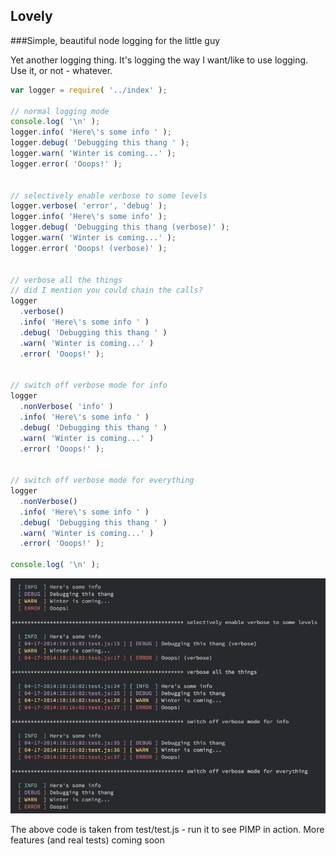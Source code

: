 ## Lovely
###Simple, beautiful node logging for the little guy

Yet another logging thing. It's logging the way I want/like to use logging. Use it, or not - whatever.

```javascript
var logger = require( '../index' );

// normal logging mode
console.log( '\n' );
logger.info( 'Here\'s some info ' );
logger.debug( 'Debugging this thang ' );
logger.warn( 'Winter is coming...' );
logger.error( 'Ooops!' );


// selectively enable verbose to some levels
logger.verbose( 'error', 'debug' );
logger.info( 'Here\'s some info' );
logger.debug( 'Debugging this thang (verbose)' );
logger.warn( 'Winter is coming...' );
logger.error( 'Ooops! (verbose)' );


// verbose all the things
// did I mention you could chain the calls?
logger
  .verbose()
  .info( 'Here\'s some info ' )
  .debug( 'Debugging this thang ' )
  .warn( 'Winter is coming...' )
  .error( 'Ooops!' );


// switch off verbose mode for info
logger
  .nonVerbose( 'info' )
  .info( 'Here\'s some info ' )
  .debug( 'Debugging this thang ' )
  .warn( 'Winter is coming...' )
  .error( 'Ooops!' );


// switch off verbose mode for everything
logger
  .nonVerbose()
  .info( 'Here\'s some info ' )
  .debug( 'Debugging this thang ' )
  .warn( 'Winter is coming...' )
  .error( 'Ooops!' );

console.log( '\n' );
```

![Alt text](logging-out.png "Logging Out")

The above code is taken from test/test.js - run it to see PIMP in action. More features (and real tests) coming soon

